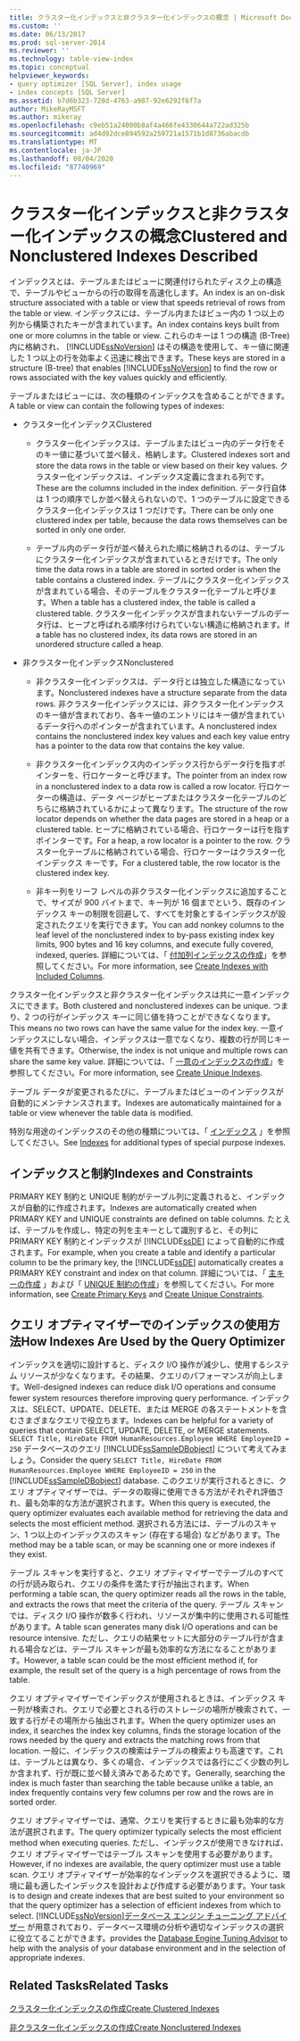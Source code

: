 ```yaml
---
title: クラスター化インデックスと非クラスター化インデックスの概念 | Microsoft Docs
ms.custom: ''
ms.date: 06/13/2017
ms.prod: sql-server-2014
ms.reviewer: ''
ms.technology: table-view-index
ms.topic: conceptual
helpviewer_keywords:
- query optimizer [SQL Server], index usage
- index concepts [SQL Server]
ms.assetid: b7d6b323-728d-4763-a987-92e6292f6f7a
author: MikeRayMSFT
ms.author: mikeray
ms.openlocfilehash: c9eb51a24000b8af4a466fe4330644a722ad325b
ms.sourcegitcommit: ad4d92dce894592a259721a1571b1d8736abacdb
ms.translationtype: MT
ms.contentlocale: ja-JP
ms.lasthandoff: 08/04/2020
ms.locfileid: "87740969"
---
```

# <a name="clustered-and-nonclustered-indexes-described"></a><span data-ttu-id="db68a-102">クラスター化インデックスと非クラスター化インデックスの概念</span><span class="sxs-lookup"><span data-stu-id="db68a-102">Clustered and Nonclustered Indexes Described</span></span>
  <span data-ttu-id="db68a-103">インデックスとは、テーブルまたはビューに関連付けられたディスク上の構造で、テーブルやビューからの行の取得を高速化します。</span><span class="sxs-lookup"><span data-stu-id="db68a-103">An index is an on-disk structure associated with a table or view that speeds retrieval of rows from the table or view.</span></span> <span data-ttu-id="db68a-104">インデックスには、テーブル内またはビュー内の 1 つ以上の列から構築されたキーが含まれています。</span><span class="sxs-lookup"><span data-stu-id="db68a-104">An index contains keys built from one or more columns in the table or view.</span></span> <span data-ttu-id="db68a-105">これらのキーは 1 つの構造 (B-Tree) 内に格納され、 [!INCLUDE[ssNoVersion](../../includes/ssnoversion-md.md)] はその構造を使用して、キー値に関連した 1 つ以上の行を効率よく迅速に検出できます。</span><span class="sxs-lookup"><span data-stu-id="db68a-105">These keys are stored in a structure (B-tree) that enables [!INCLUDE[ssNoVersion](../../includes/ssnoversion-md.md)] to find the row or rows associated with the key values quickly and efficiently.</span></span>  
  
 <span data-ttu-id="db68a-106">テーブルまたはビューには、次の種類のインデックスを含めることができます。</span><span class="sxs-lookup"><span data-stu-id="db68a-106">A table or view can contain the following types of indexes:</span></span>  
  
-   <span data-ttu-id="db68a-107">クラスター化インデックス</span><span class="sxs-lookup"><span data-stu-id="db68a-107">Clustered</span></span>  
  
    -   <span data-ttu-id="db68a-108">クラスター化インデックスは、テーブルまたはビュー内のデータ行をそのキー値に基づいて並べ替え、格納します。</span><span class="sxs-lookup"><span data-stu-id="db68a-108">Clustered indexes sort and store the data rows in the table or view based on their key values.</span></span> <span data-ttu-id="db68a-109">クラスター化インデックスは、インデックス定義に含まれる列です。</span><span class="sxs-lookup"><span data-stu-id="db68a-109">These are the columns included in the index definition.</span></span> <span data-ttu-id="db68a-110">データ行自体は 1 つの順序でしか並べ替えられないので、1 つのテーブルに設定できるクラスター化インデックスは 1 つだけです。</span><span class="sxs-lookup"><span data-stu-id="db68a-110">There can be only one clustered index per table, because the data rows themselves can be sorted in only one order.</span></span>  
  
    -   <span data-ttu-id="db68a-111">テーブル内のデータ行が並べ替えられた順に格納されるのは、テーブルにクラスター化インデックスが含まれているときだけです。</span><span class="sxs-lookup"><span data-stu-id="db68a-111">The only time the data rows in a table are stored in sorted order is when the table contains a clustered index.</span></span> <span data-ttu-id="db68a-112">テーブルにクラスター化インデックスが含まれている場合、そのテーブルをクラスター化テーブルと呼びます。</span><span class="sxs-lookup"><span data-stu-id="db68a-112">When a table has a clustered index, the table is called a clustered table.</span></span> <span data-ttu-id="db68a-113">クラスター化インデックスが含まれないテーブルのデータ行は、ヒープと呼ばれる順序付けられていない構造に格納されます。</span><span class="sxs-lookup"><span data-stu-id="db68a-113">If a table has no clustered index, its data rows are stored in an unordered structure called a heap.</span></span>  
  
-   <span data-ttu-id="db68a-114">非クラスター化インデックス</span><span class="sxs-lookup"><span data-stu-id="db68a-114">Nonclustered</span></span>  
  
    -   <span data-ttu-id="db68a-115">非クラスター化インデックスは、データ行とは独立した構造になっています。</span><span class="sxs-lookup"><span data-stu-id="db68a-115">Nonclustered indexes have a structure separate from the data rows.</span></span> <span data-ttu-id="db68a-116">非クラスター化インデックスには、非クラスター化インデックスのキー値が含まれており、各キー値のエントリにはキー値が含まれているデータ行へのポインターが含まれています。</span><span class="sxs-lookup"><span data-stu-id="db68a-116">A nonclustered index contains the nonclustered index key values and each key value entry has a pointer to the data row that contains the key value.</span></span>  
  
    -   <span data-ttu-id="db68a-117">非クラスター化インデックス内のインデックス行からデータ行を指すポインターを、行ロケーターと呼びます。</span><span class="sxs-lookup"><span data-stu-id="db68a-117">The pointer from an index row in a nonclustered index to a data row is called a row locator.</span></span> <span data-ttu-id="db68a-118">行ロケーターの構造は、データ ページがヒープまたはクラスター化テーブルのどちらに格納されているかによって異なります。</span><span class="sxs-lookup"><span data-stu-id="db68a-118">The structure of the row locator depends on whether the data pages are stored in a heap or a clustered table.</span></span> <span data-ttu-id="db68a-119">ヒープに格納されている場合、行ロケーターは行を指すポインターです。</span><span class="sxs-lookup"><span data-stu-id="db68a-119">For a heap, a row locator is a pointer to the row.</span></span> <span data-ttu-id="db68a-120">クラスター化テーブルに格納されている場合、行ロケーターはクラスター化インデックス キーです。</span><span class="sxs-lookup"><span data-stu-id="db68a-120">For a clustered table, the row locator is the clustered index key.</span></span>  
  
    -   <span data-ttu-id="db68a-121">非キー列をリーフ レベルの非クラスター化インデックスに追加することで、サイズが 900 バイトまで、キー列が 16 個までという、既存のインデックス キーの制限を回避して、すべてを対象とするインデックスが設定されたクエリを実行できます。</span><span class="sxs-lookup"><span data-stu-id="db68a-121">You can add nonkey columns to the leaf level of the nonclustered index to by-pass existing index key limits, 900 bytes and 16 key columns, and execute fully covered, indexed, queries.</span></span> <span data-ttu-id="db68a-122">詳細については、「 [付加列インデックスの作成](create-indexes-with-included-columns.md)」を参照してください。</span><span class="sxs-lookup"><span data-stu-id="db68a-122">For more information, see [Create Indexes with Included Columns](create-indexes-with-included-columns.md).</span></span>  
  
 <span data-ttu-id="db68a-123">クラスター化インデックスと非クラスター化インデックスは共に一意インデックスにできます。</span><span class="sxs-lookup"><span data-stu-id="db68a-123">Both clustered and nonclustered indexes can be unique.</span></span> <span data-ttu-id="db68a-124">つまり、2 つの行がインデックス キーに同じ値を持つことができなくなります。</span><span class="sxs-lookup"><span data-stu-id="db68a-124">This means no two rows can have the same value for the index key.</span></span> <span data-ttu-id="db68a-125">一意インデックスにしない場合、インデックスは一意でなくなり、複数の行が同じキー値を共有できます。</span><span class="sxs-lookup"><span data-stu-id="db68a-125">Otherwise, the index is not unique and multiple rows can share the same key value.</span></span> <span data-ttu-id="db68a-126">詳細については、「 [一意のインデックスの作成](create-unique-indexes.md)」を参照してください。</span><span class="sxs-lookup"><span data-stu-id="db68a-126">For more information, see [Create Unique Indexes](create-unique-indexes.md).</span></span>  
  
 <span data-ttu-id="db68a-127">テーブル データが変更されるたびに、テーブルまたはビューのインデックスが自動的にメンテナンスされます。</span><span class="sxs-lookup"><span data-stu-id="db68a-127">Indexes are automatically maintained for a table or view whenever the table data is modified.</span></span>  
  
 <span data-ttu-id="db68a-128">特別な用途のインデックスのその他の種類については、「 [インデックス](indexes.md) 」を参照してください。</span><span class="sxs-lookup"><span data-stu-id="db68a-128">See [Indexes](indexes.md) for additional types of special purpose indexes.</span></span>  
  
## <a name="indexes-and-constraints"></a><span data-ttu-id="db68a-129">インデックスと制約</span><span class="sxs-lookup"><span data-stu-id="db68a-129">Indexes and Constraints</span></span>  
 <span data-ttu-id="db68a-130">PRIMARY KEY 制約と UNIQUE 制約がテーブル列に定義されると、インデックスが自動的に作成されます。</span><span class="sxs-lookup"><span data-stu-id="db68a-130">Indexes are automatically created when PRIMARY KEY and UNIQUE constraints are defined on table columns.</span></span> <span data-ttu-id="db68a-131">たとえば、テーブルを作成し、特定の列を主キーとして識別すると、その列に PRIMARY KEY 制約とインデックスが [!INCLUDE[ssDE](../../includes/ssde-md.md)] によって自動的に作成されます。</span><span class="sxs-lookup"><span data-stu-id="db68a-131">For example, when you create a table and identify a particular column to be the primary key, the [!INCLUDE[ssDE](../../includes/ssde-md.md)] automatically creates a PRIMARY KEY constraint and index on that column.</span></span> <span data-ttu-id="db68a-132">詳細については、「 [主キーの作成](../tables/create-primary-keys.md) 」および「 [UNIQUE 制約の作成](../tables/create-unique-constraints.md)」を参照してください。</span><span class="sxs-lookup"><span data-stu-id="db68a-132">For more information, see [Create Primary Keys](../tables/create-primary-keys.md) and [Create Unique Constraints](../tables/create-unique-constraints.md).</span></span>  
  
## <a name="how-indexes-are-used-by-the-query-optimizer"></a><span data-ttu-id="db68a-133">クエリ オプティマイザーでのインデックスの使用方法</span><span class="sxs-lookup"><span data-stu-id="db68a-133">How Indexes Are Used by the Query Optimizer</span></span>  
 <span data-ttu-id="db68a-134">インデックスを適切に設計すると、ディスク I/O 操作が減少し、使用するシステム リソースが少なくなります。その結果、クエリのパフォーマンスが向上します。</span><span class="sxs-lookup"><span data-stu-id="db68a-134">Well-designed indexes can reduce disk I/O operations and consume fewer system resources therefore improving query performance.</span></span> <span data-ttu-id="db68a-135">インデックスは、SELECT、UPDATE、DELETE、または MERGE の各ステートメントを含むさまざまなクエリで役立ちます。</span><span class="sxs-lookup"><span data-stu-id="db68a-135">Indexes can be helpful for a variety of queries that contain SELECT, UPDATE, DELETE, or MERGE statements.</span></span> <span data-ttu-id="db68a-136">`SELECT Title, HireDate FROM HumanResources.Employee WHERE EmployeeID = 250` データベースのクエリ [!INCLUDE[ssSampleDBobject](../../includes/sssampledbobject-md.md)] について考えてみましょう。</span><span class="sxs-lookup"><span data-stu-id="db68a-136">Consider the query `SELECT Title, HireDate FROM HumanResources.Employee WHERE EmployeeID = 250` in the [!INCLUDE[ssSampleDBobject](../../includes/sssampledbobject-md.md)] database.</span></span> <span data-ttu-id="db68a-137">このクエリが実行されるときに、クエリ オプティマイザーでは、データの取得に使用できる方法がそれぞれ評価され、最も効率的な方法が選択されます。</span><span class="sxs-lookup"><span data-stu-id="db68a-137">When this query is executed, the query optimizer evaluates each available method for retrieving the data and selects the most efficient method.</span></span> <span data-ttu-id="db68a-138">選択される方法には、テーブルのスキャン、1 つ以上のインデックスのスキャン (存在する場合) などがあります。</span><span class="sxs-lookup"><span data-stu-id="db68a-138">The method may be a table scan, or may be scanning one or more indexes if they exist.</span></span>  
  
 <span data-ttu-id="db68a-139">テーブル スキャンを実行すると、クエリ オプティマイザーでテーブルのすべての行が読み取られ、クエリの条件を満たす行が抽出されます。</span><span class="sxs-lookup"><span data-stu-id="db68a-139">When performing a table scan, the query optimizer reads all the rows in the table, and extracts the rows that meet the criteria of the query.</span></span> <span data-ttu-id="db68a-140">テーブル スキャンでは、ディスク I/O 操作が数多く行われ、リソースが集中的に使用される可能性があります。</span><span class="sxs-lookup"><span data-stu-id="db68a-140">A table scan generates many disk I/O operations and can be resource intensive.</span></span> <span data-ttu-id="db68a-141">ただし、クエリの結果セットに大部分のテーブル行が含まれる場合などは、テーブル スキャンが最も効率的な方法になることがあります。</span><span class="sxs-lookup"><span data-stu-id="db68a-141">However, a table scan could be the most efficient method if, for example, the result set of the query is a high percentage of rows from the table.</span></span>  
  
 <span data-ttu-id="db68a-142">クエリ オプティマイザーでインデックスが使用されるときは、インデックス キー列が検索され、クエリで必要とされる行のストレージの場所が検索されて、一致する行がその場所から抽出されます。</span><span class="sxs-lookup"><span data-stu-id="db68a-142">When the query optimizer uses an index, it searches the index key columns, finds the storage location of the rows needed by the query and extracts the matching rows from that location.</span></span> <span data-ttu-id="db68a-143">一般に、インデックスの検索はテーブルの検索よりも高速です。これは、テーブルとは異なり、多くの場合、インデックスでは各行にごく少数の列しか含まれず、行が既に並べ替え済みであるためです。</span><span class="sxs-lookup"><span data-stu-id="db68a-143">Generally, searching the index is much faster than searching the table because unlike a table, an index frequently contains very few columns per row and the rows are in sorted order.</span></span>  
  
 <span data-ttu-id="db68a-144">クエリ オプティマイザーでは、通常、クエリを実行するときに最も効率的な方法が選択されます。</span><span class="sxs-lookup"><span data-stu-id="db68a-144">The query optimizer typically selects the most efficient method when executing queries.</span></span> <span data-ttu-id="db68a-145">ただし、インデックスが使用できなければ、クエリ オプティマイザーではテーブル スキャンを使用する必要があります。</span><span class="sxs-lookup"><span data-stu-id="db68a-145">However, if no indexes are available, the query optimizer must use a table scan.</span></span> <span data-ttu-id="db68a-146">クエリ オプティマイザーが効率的なインデックスを選択できるように、環境に最も適したインデックスを設計および作成する必要があります。</span><span class="sxs-lookup"><span data-stu-id="db68a-146">Your task is to design and create indexes that are best suited to your environment so that the query optimizer has a selection of efficient indexes from which to select.</span></span> [!INCLUDE[ssNoVersion](../../includes/ssnoversion-md.md)]<span data-ttu-id="db68a-147">[データベース エンジン チューニング アドバイザー](../performance/database-engine-tuning-advisor.md) が用意されており、データベース環境の分析や適切なインデックスの選択に役立てることができます。</span><span class="sxs-lookup"><span data-stu-id="db68a-147">provides the [Database Engine Tuning Advisor](../performance/database-engine-tuning-advisor.md) to help with the analysis of your database environment and in the selection of appropriate indexes.</span></span>  
  
## <a name="related-tasks"></a><span data-ttu-id="db68a-148">Related Tasks</span><span class="sxs-lookup"><span data-stu-id="db68a-148">Related Tasks</span></span>  
 [<span data-ttu-id="db68a-149">クラスター化インデックスの作成</span><span class="sxs-lookup"><span data-stu-id="db68a-149">Create Clustered Indexes</span></span>](create-clustered-indexes.md)  
  
 [<span data-ttu-id="db68a-150">非クラスター化インデックスの作成</span><span class="sxs-lookup"><span data-stu-id="db68a-150">Create Nonclustered Indexes</span></span>](create-nonclustered-indexes.md)  
  
  
